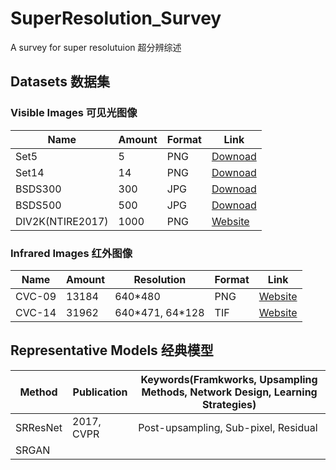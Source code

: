 # SuperResolution_Survey
A survey for super resolutuion
超分辨综述
## Datasets 数据集
### Visible Images 可见光图像
|Name|Amount|Format|Link|
|-|-|-|-|
|Set5|5|PNG|[Downoad](https://uofi.box.com/shared/static/kfahv87nfe8ax910l85dksyl2q212voc.zip)|
|Set14|14|PNG|[Downoad](https://uofi.box.com/shared/static/igsnfieh4lz68l926l8xbklwsnnk8we9.zip)|
|BSDS300|300|JPG|[Downoad](https://www2.eecs.berkeley.edu/Research/Projects/CS/vision/grouping/segbench/BSDS300-images.tgz)|
|BSDS500|500|JPG|[Downoad](http://www.eecs.berkeley.edu/Research/Projects/CS/vision/grouping/BSR/BSR_bsds500.tgz)|
|DIV2K(NTIRE2017)|1000|PNG|[Website](https://data.vision.ee.ethz.ch/cvl/DIV2K/)|
### Infrared Images 红外图像
|Name|Amount|Resolution|Format|Link|
|-|-|-|-|-|
|CVC-09|13184|640\*480|PNG|[Website](http://adas.cvc.uab.es/elektra/enigma-portfolio/item-1/)|
|CVC-14|31962|640\*471, 64\*128|TIF|[Website](http://adas.cvc.uab.es/elektra/enigma-portfolio/cvc-14-visible-fir-day-night-pedestrian-sequence-dataset/)|
## Representative Models 经典模型
|Method|Publication|Keywords(Framkworks,  Upsampling Methods, Network Design, Learning Strategies)|
|-|-|-|
|SRResNet|2017, CVPR|Post-upsampling, Sub-pixel, Residual|
|SRGAN|

